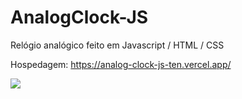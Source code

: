 # AnalogClock-JS
Relógio analógico feito em Javascript / HTML / CSS

Hospedagem: https://analog-clock-js-ten.vercel.app/

<img src="/assets/print.bmp">
